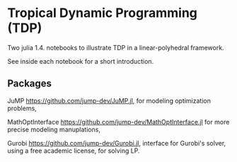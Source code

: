 # Tropical Dynamic Programming (TDP)

Two julia 1.4. notebooks to illustrate TDP in a linear-polyhedral framework.

See inside each notebook for a short introduction. 

## Packages

JuMP https://github.com/jump-dev/JuMP.jl, for modeling optimization problems,

MathOptInterface https://github.com/jump-dev/MathOptInterface.jl for more precise modeling manuplations,

Gurobi https://github.com/jump-dev/Gurobi.jl, interface for Gurobi's solver, using a free academic license, for solving LP.
